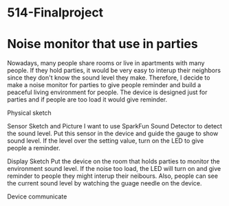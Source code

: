 # 514-Finalproject

# Noise monitor that use in parties
Nowadays, many people share rooms or live in apartments with many people. If they hold parties, it would be very easy to interup their neighbors since they don't know the sound level they make. Therefore, I decide to make a noise monitor for parties to give people reminder and build a peaceful living environment for people. The device is designed just for parties and if people are too load it would give reminder.

Physical sketch

Sensor Sketch and Picture
I want to use SparkFun Sound Detector to detect the sound level. Put this sensor in the device and guide the gauge to show sound level. If the level over the setting value, turn on the LED to give people a reminder.

Display Sketch
Put the device on the room that holds parties to monitor the environment sound level. If the noise too load, the LED will turn on and give reminder to people they might interup their neibours. Also, people can see the current sound level by watching the guage needle on the device.

Device communicate




